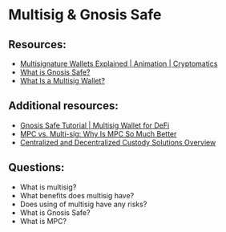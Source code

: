# Multisig & Gnosis Safe


## Resources:

* [Multisignature Wallets Explained | Animation | Cryptomatics](https://www.youtube.com/watch?v=E47Ih7DArKs)
* [What is Gnosis Safe?](https://www.youtube.com/watch?v=y9zNmlzg8AI)
* [What Is a Multisig Wallet?](https://academy.binance.com/en/articles/what-is-a-multisig-wallet)

## Additional resources:
* [Gnosis Safe Tutorial | Multisig Wallet for DeFi](https://www.youtube.com/watch?v=GHyxe32Z814)
* [MPC vs. Multi-sig: Why Is MPC So Much Better](https://medium.com/@hamilton_21385/mpc-vs-multi-sig-why-is-mpc-so-much-better-1f74fe7937a6)
* [Centralized and Decentralized Custody Solutions Overview](https://medium.com/@MindWorksCap/centralized-and-decentralized-custody-solution-overview-d319dd42d3e1)

## Questions:

* What is multisig?
* What benefits does multisig have?
* Does using of multisig have any risks?
* What is Gnosis Safe?
* What is MPC?
